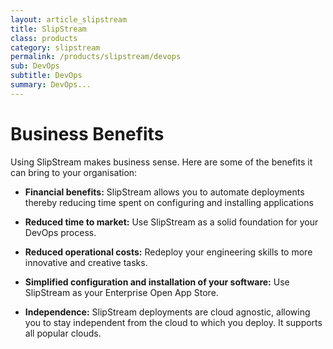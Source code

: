 ```yaml
---
layout: article_slipstream
title: SlipStream
class: products
category: slipstream
permalink: /products/slipstream/devops
sub: DevOps
subtitle: DevOps
summary: DevOps...
---
```


Business Benefits
=================

Using SlipStream makes business sense. Here are some of the benefits it can bring to your organisation:

* **Financial benefits:** SlipStream allows you to automate deployments thereby reducing time spent on configuring and installing applications

* **Reduced time to market:** Use SlipStream as a solid foundation for your DevOps process.

* **Reduced operational costs:** Redeploy your engineering skills to more innovative and creative tasks.

* **Simplified configuration and installation of your software:** Use SlipStream as your Enterprise Open App Store.

* **Independence:** SlipStream deployments are cloud agnostic, allowing you to stay independent from the cloud to which you deploy. It supports all popular clouds.
